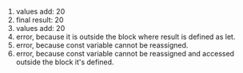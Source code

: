 1. values add: 20
2. final result: 20
3. values add: 20
4. error, because it is outside the block where result is defined as let.
5. error, because const variable cannot be reassigned.
6. error, because const variable cannot be reassigned and accessed outside the block it's defined.